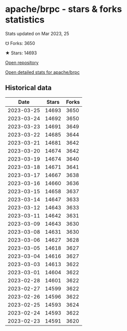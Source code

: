 # apache/brpc - stars & forks statistics

Stats updated on Mar 2023, 25

☋ Forks: 3650

★ Stars: 14693

[Open repository](https://github.com/apache/brpc)

[Open detailed stats for apache/brpc](https://reviewgithub.com/rep/apache/brpc)

## Historical data
| Date | Stars | Forks |
|------|-------|-------|
| 2023-03-25 | 14693 | 3650 | 
| 2023-03-24 | 14692 | 3650 | 
| 2023-03-23 | 14691 | 3649 | 
| 2023-03-22 | 14685 | 3644 | 
| 2023-03-21 | 14681 | 3642 | 
| 2023-03-20 | 14674 | 3642 | 
| 2023-03-19 | 14674 | 3640 | 
| 2023-03-18 | 14671 | 3641 | 
| 2023-03-17 | 14667 | 3638 | 
| 2023-03-16 | 14660 | 3636 | 
| 2023-03-15 | 14658 | 3637 | 
| 2023-03-14 | 14647 | 3633 | 
| 2023-03-12 | 14643 | 3633 | 
| 2023-03-11 | 14642 | 3631 | 
| 2023-03-09 | 14643 | 3630 | 
| 2023-03-08 | 14631 | 3630 | 
| 2023-03-06 | 14627 | 3628 | 
| 2023-03-05 | 14618 | 3627 | 
| 2023-03-04 | 14616 | 3627 | 
| 2023-03-03 | 14613 | 3622 | 
| 2023-03-01 | 14604 | 3622 | 
| 2023-02-28 | 14601 | 3622 | 
| 2023-02-27 | 14599 | 3622 | 
| 2023-02-26 | 14596 | 3622 | 
| 2023-02-25 | 14593 | 3624 | 
| 2023-02-24 | 14593 | 3622 | 
| 2023-02-23 | 14591 | 3620 | 

